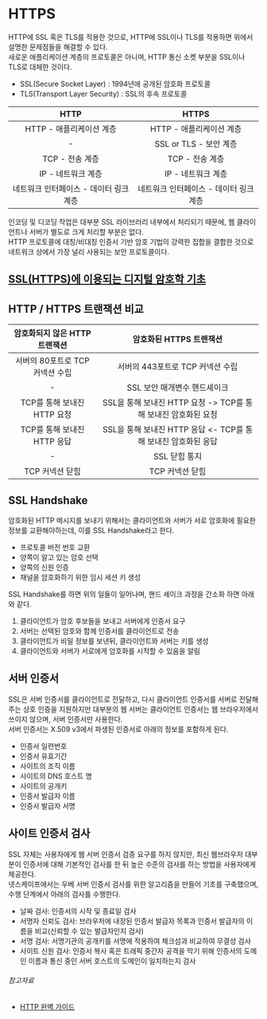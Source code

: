 # HTTPS

HTTP에 SSL 혹은 TLS를 적용한 것으로, HTTP에 SSL이나 TLS를 적용하면 위에서 설명한 문제점들을 해결할 수 있다.  
새로운 애플리케이션 계층의 프로토콜은 아니며, HTTP 통신 소켓 부분을 SSL이나 TLS로 대체한 것이다.

- SSL(Secure Socket Layer) : 1994년에 공개된 암호화 프로토콜
- TLS(Transport Layer Security) : SSL의 후속 프로토콜

|          HTTP          |         HTTPS          |
|:----------------------:|:----------------------:|
|    HTTP - 애플리케이션 계층    |    HTTP - 애플리케이션 계층    |
|           -            |   SSL or TLS - 보안 계층   |
|      TCP - 전송 계층       |      TCP - 전송 계층       |
|      IP - 네트워크 계층      |      IP - 네트워크 계층      |
| 네트워크 인터페이스 - 데이터 링크 계층 | 네트워크 인터페이스 - 데이터 링크 계층 |

인코딩 및 디코딩 작업은 대부분 SSL 라이브러리 내부에서 처리되기 때문에, 웹 클라이언트나 서버가 별도로 크게 처리할 부분은 없다.  
HTTP 프로토콜에 대칭/비대칭 인증서 기반 암호 기법의 강력한 집합을 결합한 것으로 네트워크 상에서 가장 널리 사용되는 보안 프로토콜이다.

## [SSL(HTTPS)에 이용되는 디지털 암호학 기초](../../../secure/document/digital_cryptography_basic.md)

## HTTP / HTTPS 트랜잭션 비교

|  암호화되지 않은 HTTP 트랜잭션  |              암호화된 HTTPS 트랜잭션               |
|:--------------------:|:------------------------------------------:|
| 서버의 80포트로 TCP 커넥션 수립 |           서버의 443포트로 TCP 커넥션 수립            |
|          -           |             SSL 보안 매개변수 핸드셰이크              |
| TCP를 통해 보내진 HTTP 요청  | SSL을 통해 보내진 HTTP 요청 -> TCP를 통해 보내진 암호화된 요청 |
| TCP를 통해 보내진 HTTP 응답  | SSL을 통해 보내진 HTTP 응답 <- TCP를 통해 보내진 암호화된 응답 |
|          -           |                 SSL 닫힘 통지                  |
|      TCP 커넥션 닫힘      |                 TCP 커넥션 닫힘                 |

## SSL Handshake

암호화된 HTTP 메시지를 보내기 위해서는 클라이언트와 서버가 서로 암호화에 필요한 정보를 교환해야하는데, 이를 SSL Handshake라고 한다.

- 프로토콜 버전 번호 교환
- 양쪽이 알고 있는 암호 선택
- 양쪽의 신원 인증
- 채널을 암호화하기 위한 임시 세션 키 생성

SSL Handshake를 하면 위의 일들이 일어나며, 핸드 셰이크 과정을 간소화 하면 아래와 같다.

1. 클라이언트가 암호 후보들을 보내고 서버에게 인증서 요구
2. 서버는 선택된 암호와 함께 인증서를 클라이언트로 전송
3. 클라이언트가 비밀 정보를 보낸뒤, 클라이언트와 서버는 키를 생성
4. 클라이언트와 서버가 서로에게 암호화를 시작할 수 있음을 알림

## 서버 인증서

SSL은 서버 인증서를 클라이언트로 전달하고, 다시 클라이언트 인증서를 서버로 전달해주는 상호 인증을 지원하지만 대부분의 웹 서버는 클라이언트 인증서는 웹 브라우저에서 쓰이지 않으며, 서버 인증서만 사용한다.  
서버 인증서는 X.509 v3에서 파생된 인증서로 아래의 정보를 포함하게 된다.

- 인증서 일련번호
- 인증서 유효기간
- 사이트의 조직 이름
- 사이트의 DNS 호스트 명
- 사이트의 공개키
- 인증서 발급자 이름
- 인증서 발급자 서명

## 사이트 인증서 검사

SSL 자체는 사용자에게 웹 서버 인증서 검증 요구를 하지 않지만, 최신 웹브라우저 대부분이 인증서에 대해 기본적인 검사를 한 뒤 높은 수준의 검사를 하는 방법을 사용자에게 제공한다.  
넷스케이프에서는 우베 서버 인증서 검사를 위한 알고리즘을 만들어 기초를 구축했으며, 수행 단계에서 아래의 검사를 수행한다.

- 날짜 검사: 인증서의 시작 및 종료일 검사
- 서명자 신뢰도 검사: 브라우저에 내장된 인증서 발급자 목록과 인증서 발급자의 이름을 비교(신뢰할 수 있는 발급자인지 검사)
- 서명 검사: 서명기관의 공개키를 서명에 적용하여 체크섬과 비교하여 무결성 검사
- 사이트 신원 검사: 인증서 복사 혹은 트래픽 중간자 공격을 막기 위해 인증서의 도메인 이름과 통신 중인 서버 호스트의 도메인이 일치하는지 검사


###### 참고자료

- [HTTP 완벽 가이드](https://www.nl.go.kr/seoji/contents/S80100000000.do?schM=intgr_detail_view_isbn&page=1&pageUnit=10&schType=simple&schStr=HTTP+완벽+가이드&isbn=9788966261208&cipId=200309770%2C4096969)